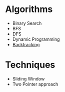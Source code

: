 # Algorithms
- Binary Search
- BFS
- DFS
- Dynamic Programming
- [Backtracking](Backtracking)
# Techniques
- Sliding Window
- Two Pointer approach